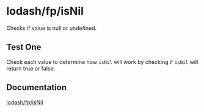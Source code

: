 # lodash/fp/isNil

Checks if value is null or undefined.

## Test One

Check each value to determine how `isNil` will work by checking if `isNil` will return true or false.

## Documentation

[lodash/fp/isNil](https://lodash.com/docs/4.17.15#isNil)
